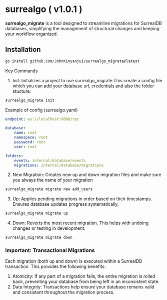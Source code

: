 # surrealgo ( v1.0.1 )

**surrealgo_migrate** is a tool designed to streamline migrations for SurrealDB databases, simplifying the management of structural changes and keeping your workflow organized.

## Installation
```bash
go install github.com/JohnKinyanjui/surrealgo_migrate@latest
```

Key Commands

1. Init: Initializes a project to use surrealgo_migrate.This create a config file which you can add your database url, credentials and also the folder stucture:

```bash
surrealgo_migrate init
```

Example of config (surrealgo.yaml)
```yaml
endpoint: ws://localhost:8000/rpc

database:
    name: root
    namespace: root
    password: root
    user: root

folders:
    events: internal/database/events
    migrations: internal/database/migrations

```

2. New Migration:  Creates new up and down migration files and make sure you always the name of your migration

```Bash
surrealgo_migrate migrate new add_users
```

3. Up: Applies pending migrations in order based on their timestamps. Ensures database updates progress systematically.

```Bash
surrealgo_migrate migrate up
```

4. Down: Reverts the most recent migration. This helps with undoing changes or testing in development.

```Bash
surrealgo_migrate migrate down
```

### Important: Transactional Migrations

Each migration (both up and down) is executed within a SurrealDB transaction. This provides the following benefits:

1. Atomicity: If any part of a migration fails, the entire migration is rolled back, preventing your database from being left in an inconsistent state.
2. Data Integrity: Transactions help ensure your database remains valid and consistent throughout the migration process.
